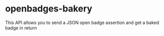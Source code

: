 # openbadges-bakery
This API allows you to send a JSON open badge assertion and get a baked badge in return
